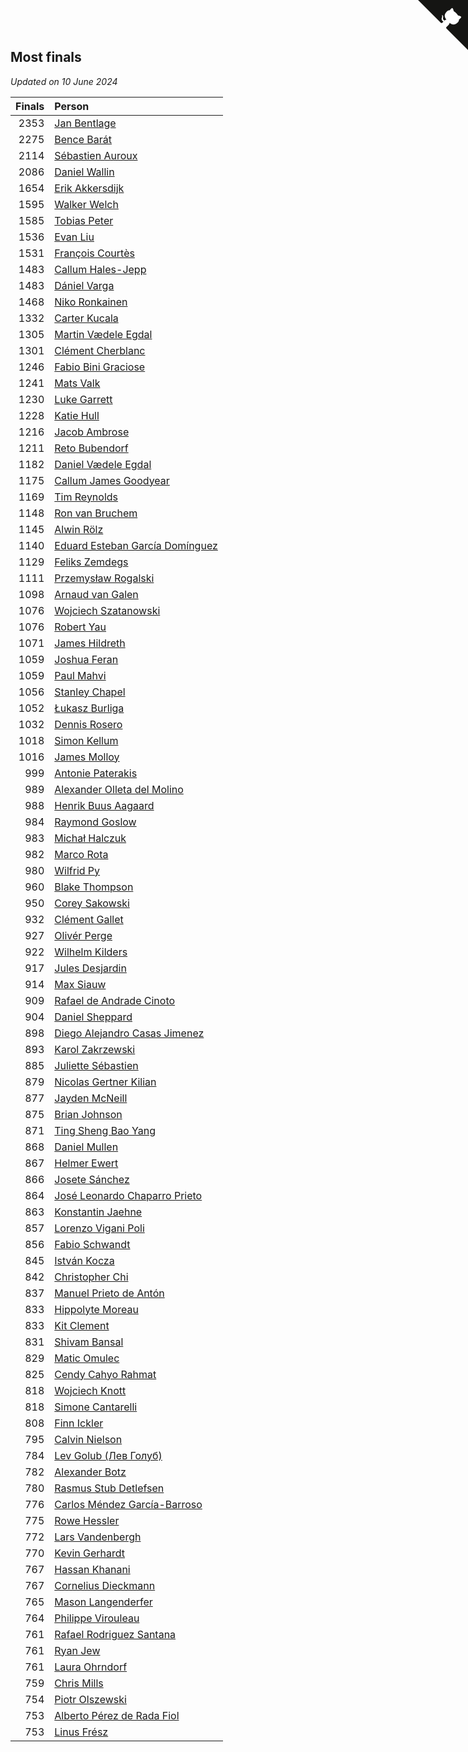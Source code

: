 ## Most finals

*Updated on 10 June 2024*

| Finals | Person |
| ---: | :--- |
| 2353 | [Jan Bentlage](https://www.worldcubeassociation.org/persons/2010BENT01) |
| 2275 | [Bence Barát](https://www.worldcubeassociation.org/persons/2008BARA01) |
| 2114 | [Sébastien Auroux](https://www.worldcubeassociation.org/persons/2008AURO01) |
| 2086 | [Daniel Wallin](https://www.worldcubeassociation.org/persons/2013WALL03) |
| 1654 | [Erik Akkersdijk](https://www.worldcubeassociation.org/persons/2005AKKE01) |
| 1595 | [Walker Welch](https://www.worldcubeassociation.org/persons/2011WELC01) |
| 1585 | [Tobias Peter](https://www.worldcubeassociation.org/persons/2014PETE03) |
| 1536 | [Evan Liu](https://www.worldcubeassociation.org/persons/2009LIUE01) |
| 1531 | [François Courtès](https://www.worldcubeassociation.org/persons/2008COUR01) |
| 1483 | [Callum Hales-Jepp](https://www.worldcubeassociation.org/persons/2012HALE01) |
| 1483 | [Dániel Varga](https://www.worldcubeassociation.org/persons/2008VARG01) |
| 1468 | [Niko Ronkainen](https://www.worldcubeassociation.org/persons/2010RONK01) |
| 1332 | [Carter Kucala](https://www.worldcubeassociation.org/persons/2015KUCA01) |
| 1305 | [Martin Vædele Egdal](https://www.worldcubeassociation.org/persons/2013EGDA02) |
| 1301 | [Clément Cherblanc](https://www.worldcubeassociation.org/persons/2014CHER05) |
| 1246 | [Fabio Bini Graciose](https://www.worldcubeassociation.org/persons/2010GRAC02) |
| 1241 | [Mats Valk](https://www.worldcubeassociation.org/persons/2007VALK01) |
| 1230 | [Luke Garrett](https://www.worldcubeassociation.org/persons/2017GARR05) |
| 1228 | [Katie Hull](https://www.worldcubeassociation.org/persons/2010HULL01) |
| 1216 | [Jacob Ambrose](https://www.worldcubeassociation.org/persons/2010AMBR01) |
| 1211 | [Reto Bubendorf](https://www.worldcubeassociation.org/persons/2012BUBE01) |
| 1182 | [Daniel Vædele Egdal](https://www.worldcubeassociation.org/persons/2013EGDA01) |
| 1175 | [Callum James Goodyear](https://www.worldcubeassociation.org/persons/2012GOOD02) |
| 1169 | [Tim Reynolds](https://www.worldcubeassociation.org/persons/2005REYN01) |
| 1148 | [Ron van Bruchem](https://www.worldcubeassociation.org/persons/2003BRUC01) |
| 1145 | [Alwin Rölz](https://www.worldcubeassociation.org/persons/2016ROLZ01) |
| 1140 | [Eduard Esteban García Domínguez](https://www.worldcubeassociation.org/persons/2011EDUA01) |
| 1129 | [Feliks Zemdegs](https://www.worldcubeassociation.org/persons/2009ZEMD01) |
| 1111 | [Przemysław Rogalski](https://www.worldcubeassociation.org/persons/2013ROGA02) |
| 1098 | [Arnaud van Galen](https://www.worldcubeassociation.org/persons/2006GALE01) |
| 1076 | [Wojciech Szatanowski](https://www.worldcubeassociation.org/persons/2011SZAT01) |
| 1076 | [Robert Yau](https://www.worldcubeassociation.org/persons/2009YAUR01) |
| 1071 | [James Hildreth](https://www.worldcubeassociation.org/persons/2009HILD01) |
| 1059 | [Joshua Feran](https://www.worldcubeassociation.org/persons/2011FERA01) |
| 1059 | [Paul Mahvi](https://www.worldcubeassociation.org/persons/2012MAHV01) |
| 1056 | [Stanley Chapel](https://www.worldcubeassociation.org/persons/2016CHAP04) |
| 1052 | [Łukasz Burliga](https://www.worldcubeassociation.org/persons/2013BURL01) |
| 1032 | [Dennis Rosero](https://www.worldcubeassociation.org/persons/2010ROSE03) |
| 1018 | [Simon Kellum](https://www.worldcubeassociation.org/persons/2016KELL12) |
| 1016 | [James Molloy](https://www.worldcubeassociation.org/persons/2011MOLL01) |
| 999 | [Antonie Paterakis](https://www.worldcubeassociation.org/persons/2012PATE01) |
| 989 | [Alexander Olleta del Molino](https://www.worldcubeassociation.org/persons/2008OLLE01) |
| 988 | [Henrik Buus Aagaard](https://www.worldcubeassociation.org/persons/2006BUUS01) |
| 984 | [Raymond Goslow](https://www.worldcubeassociation.org/persons/2014GOSL01) |
| 983 | [Michał Halczuk](https://www.worldcubeassociation.org/persons/2006HALC01) |
| 982 | [Marco Rota](https://www.worldcubeassociation.org/persons/2009ROTA01) |
| 980 | [Wilfrid Py](https://www.worldcubeassociation.org/persons/2016PYWI01) |
| 960 | [Blake Thompson](https://www.worldcubeassociation.org/persons/2010THOM03) |
| 950 | [Corey Sakowski](https://www.worldcubeassociation.org/persons/2011SAKO01) |
| 932 | [Clément Gallet](https://www.worldcubeassociation.org/persons/2004GALL02) |
| 927 | [Olivér Perge](https://www.worldcubeassociation.org/persons/2007PERG01) |
| 922 | [Wilhelm Kilders](https://www.worldcubeassociation.org/persons/2010KILD02) |
| 917 | [Jules Desjardin](https://www.worldcubeassociation.org/persons/2010DESJ01) |
| 914 | [Max Siauw](https://www.worldcubeassociation.org/persons/2017SIAU02) |
| 909 | [Rafael de Andrade Cinoto](https://www.worldcubeassociation.org/persons/2007CINO01) |
| 904 | [Daniel Sheppard](https://www.worldcubeassociation.org/persons/2009SHEP01) |
| 898 | [Diego Alejandro Casas Jimenez](https://www.worldcubeassociation.org/persons/2014JIME05) |
| 893 | [Karol Zakrzewski](https://www.worldcubeassociation.org/persons/2014ZAKR01) |
| 885 | [Juliette Sébastien](https://www.worldcubeassociation.org/persons/2014SEBA01) |
| 879 | [Nicolas Gertner Kilian](https://www.worldcubeassociation.org/persons/2013GERT01) |
| 877 | [Jayden McNeill](https://www.worldcubeassociation.org/persons/2012MCNE01) |
| 875 | [Brian Johnson](https://www.worldcubeassociation.org/persons/2013JOHN10) |
| 871 | [Ting Sheng Bao Yang](https://www.worldcubeassociation.org/persons/2008BAOY01) |
| 868 | [Daniel Mullen](https://www.worldcubeassociation.org/persons/2016MULL04) |
| 867 | [Helmer Ewert](https://www.worldcubeassociation.org/persons/2015EWER01) |
| 866 | [Josete Sánchez](https://www.worldcubeassociation.org/persons/2015SANC18) |
| 864 | [José Leonardo Chaparro Prieto](https://www.worldcubeassociation.org/persons/2011CHAP01) |
| 863 | [Konstantin Jaehne](https://www.worldcubeassociation.org/persons/2015JAEH01) |
| 857 | [Lorenzo Vigani Poli](https://www.worldcubeassociation.org/persons/2007POLI01) |
| 856 | [Fabio Schwandt](https://www.worldcubeassociation.org/persons/2014SCHW02) |
| 845 | [István Kocza](https://www.worldcubeassociation.org/persons/2005KOCZ01) |
| 842 | [Christopher Chi](https://www.worldcubeassociation.org/persons/2014CHIC01) |
| 837 | [Manuel Prieto de Antón](https://www.worldcubeassociation.org/persons/2015ANTO04) |
| 833 | [Hippolyte Moreau](https://www.worldcubeassociation.org/persons/2008MORE02) |
| 833 | [Kit Clement](https://www.worldcubeassociation.org/persons/2008CLEM01) |
| 831 | [Shivam Bansal](https://www.worldcubeassociation.org/persons/2011BANS02) |
| 829 | [Matic Omulec](https://www.worldcubeassociation.org/persons/2010OMUL02) |
| 825 | [Cendy Cahyo Rahmat](https://www.worldcubeassociation.org/persons/2010RAHM02) |
| 818 | [Wojciech Knott](https://www.worldcubeassociation.org/persons/2011KNOT01) |
| 818 | [Simone Cantarelli](https://www.worldcubeassociation.org/persons/2012CANT02) |
| 808 | [Finn Ickler](https://www.worldcubeassociation.org/persons/2012ICKL01) |
| 795 | [Calvin Nielson](https://www.worldcubeassociation.org/persons/2014NIEL03) |
| 784 | [Lev Golub (Лев Голуб)](https://www.worldcubeassociation.org/persons/2014HOLU01) |
| 782 | [Alexander Botz](https://www.worldcubeassociation.org/persons/2013BOTZ01) |
| 780 | [Rasmus Stub Detlefsen](https://www.worldcubeassociation.org/persons/2014DETL01) |
| 776 | [Carlos Méndez García-Barroso](https://www.worldcubeassociation.org/persons/2010GARC02) |
| 775 | [Rowe Hessler](https://www.worldcubeassociation.org/persons/2007HESS01) |
| 772 | [Lars Vandenbergh](https://www.worldcubeassociation.org/persons/2003VAND01) |
| 770 | [Kevin Gerhardt](https://www.worldcubeassociation.org/persons/2013GERH01) |
| 767 | [Hassan Khanani](https://www.worldcubeassociation.org/persons/2018KHAN26) |
| 767 | [Cornelius Dieckmann](https://www.worldcubeassociation.org/persons/2009DIEC01) |
| 765 | [Mason Langenderfer](https://www.worldcubeassociation.org/persons/2013LANG03) |
| 764 | [Philippe Virouleau](https://www.worldcubeassociation.org/persons/2008VIRO01) |
| 761 | [Rafael Rodriguez Santana](https://www.worldcubeassociation.org/persons/2012SANT12) |
| 761 | [Ryan Jew](https://www.worldcubeassociation.org/persons/2008JEWR01) |
| 761 | [Laura Ohrndorf](https://www.worldcubeassociation.org/persons/2009OHRN01) |
| 759 | [Chris Mills](https://www.worldcubeassociation.org/persons/2014MILL04) |
| 754 | [Piotr Olszewski](https://www.worldcubeassociation.org/persons/2013OLSZ02) |
| 753 | [Alberto Pérez de Rada Fiol](https://www.worldcubeassociation.org/persons/2011FIOL01) |
| 753 | [Linus Frész](https://www.worldcubeassociation.org/persons/2011FRES01) |


<a href="https://github.com/jonatanklosko/wca_statistics" class="github-corner" aria-label="View source on Github"><svg width="80" height="80" viewBox="0 0 250 250" style="fill:#151513; color:#fff; position: absolute; top: 0; border: 0; right: 0;" aria-hidden="true"><path d="M0,0 L115,115 L130,115 L142,142 L250,250 L250,0 Z"></path><path d="M128.3,109.0 C113.8,99.7 119.0,89.6 119.0,89.6 C122.0,82.7 120.5,78.6 120.5,78.6 C119.2,72.0 123.4,76.3 123.4,76.3 C127.3,80.9 125.5,87.3 125.5,87.3 C122.9,97.6 130.6,101.9 134.4,103.2" fill="currentColor" style="transform-origin: 130px 106px;" class="octo-arm"></path><path d="M115.0,115.0 C114.9,115.1 118.7,116.5 119.8,115.4 L133.7,101.6 C136.9,99.2 139.9,98.4 142.2,98.6 C133.8,88.0 127.5,74.4 143.8,58.0 C148.5,53.4 154.0,51.2 159.7,51.0 C160.3,49.4 163.2,43.6 171.4,40.1 C171.4,40.1 176.1,42.5 178.8,56.2 C183.1,58.6 187.2,61.8 190.9,65.4 C194.5,69.0 197.7,73.2 200.1,77.6 C213.8,80.2 216.3,84.9 216.3,84.9 C212.7,93.1 206.9,96.0 205.4,96.6 C205.1,102.4 203.0,107.8 198.3,112.5 C181.9,128.9 168.3,122.5 157.7,114.1 C157.9,116.9 156.7,120.9 152.7,124.9 L141.0,136.5 C139.8,137.7 141.6,141.9 141.8,141.8 Z" fill="currentColor" class="octo-body"></path></svg></a><style>.github-corner:hover .octo-arm{animation:octocat-wave 560ms ease-in-out}@keyframes octocat-wave{0%,100%{transform:rotate(0)}20%,60%{transform:rotate(-25deg)}40%,80%{transform:rotate(10deg)}}@media (max-width:500px){.github-corner:hover .octo-arm{animation:none}.github-corner .octo-arm{animation:octocat-wave 560ms ease-in-out}}</style>
